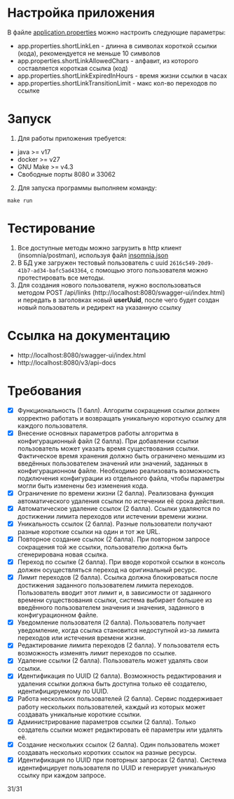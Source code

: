 # Настройка приложения
В файле [application.properties](src%2Fmain%2Fresources%2Fapplication.properties) можно настроить следующие параметры:
- app.properties.shortLinkLen - длинна в символах короткой ссылки (кода), рекомендуется не меньше 10 символов
- app.properties.shortLinkAllowedChars - алфавит, из которого составляется короткая ссылка (код)
- app.properties.shortLinkExpiredInHours - время жизни ссылки в часах
- app.properties.shortLinkTransitionLimit - макс кол-во переходов по ссылке

# Запуск
1) Для работы приложения требуется:
- java >= v17
- docker >= v27
- GNU Make >= v4.3
- Свободные порты 8080 и 33062

2) Для запуска программы выполняем команду:
```
make run
```

# Тестирование
1) Все доступные методы можно загрузить в http клиент (insomnia/postman), используя файл [insomnia.json](insomnia.json)
2) В БД уже загружен тестовый пользователь с uuid `2616c549-20d9-41b7-ad34-bafc5ad43364`, с помощью этого пользователя можно протестировать все методы.
3) Для создания нового пользователя, нужно воспользоваться методом POST /api/links (http://localhost:8080/swagger-ui/index.html) и передать в заголовках новый **userUuid**, после чего будет создан новый пользователь и редирект на указанную ссылку

# Ссылка на документацию
- http://localhost:8080/swagger-ui/index.html
- http://localhost:8080/v3/api-docs


# Требования
- [x] Функциональность (1 балл). Алгоритм сокращения ссылки должен корректно работать и возвращать уникальную короткую ссылку для каждого пользователя.
- [x] Внесение основных параметров работы алгоритма в конфигурационный файл (2 балла). При добавлении ссылки пользователь может указать время существования ссылки. Фактическое время хранения должно быть ограничено меньшим из введённых пользователем значений или значений, заданных в конфигурационном файле. Необходимо реализовать возможность подключения конфигурации из отдельного файла, чтобы параметры могли быть изменены без изменения кода.
- [x] Ограничение по времени жизни (2 балла). Реализована функция автоматического удаления ссылки по истечении её срока действия.
- [x] Автоматическое удаление ссылок (2 балла). Ссылки удаляются по достижении лимита переходов или истечении времени жизни.
- [x] Уникальность ссылок (2 балла). Разные пользователи получают разные короткие ссылки на один и тот же URL.
- [x] Повторное создание ссылок (2 балла). При повторном запросе сокращения той же ссылки, пользователю должна быть сгенерирована новая ссылка.
- [x] Переход по ссылке (2 балла). При вводе короткой ссылки в консоль должен осуществляться переход на оригинальный ресурс.
- [x] Лимит переходов (2 балла). Ссылка должна блокироваться после достижения заданного пользователем лимита переходов. Пользователь вводит этот лимит и, в зависимости от заданного времени существования ссылки, система выбирает большее из введённого пользователем значения и значения, заданного в конфигурационном файле.
- [x] Уведомление пользователя (2 балла). Пользователь получает уведомление, когда ссылка становится недоступной из-за лимита переходов или истечения времени жизни.
- [x] Редактирование лимита переходов (2 балла). У пользователя есть возможность изменять лимит переходов по ссылке.
- [x] Удаление ссылки (2 балла). Пользователь может удалять свои ссылки.
- [x] Идентификация по UUID (2 балла). Возможность редактирования и удаления ссылки должна быть доступна только её создателю, идентифицируемому по UUID.
- [x] Работа нескольких пользователей (2 балла). Сервис поддерживает работу нескольких пользователей, каждый из которых может создавать уникальные короткие ссылки.
- [x] Администрирование параметров ссылки (2 балла). Только создатель ссылки может редактировать её параметры или удалять её.
- [x] Создание нескольких ссылок (2 балла). Один пользователь может создавать несколько коротких ссылок на разные ресурсы.
- [x] Идентификация по UUID при повторных запросах (2 балла). Система идентифицирует пользователя по UUID и генерирует уникальную ссылку при каждом запросе.

31/31
